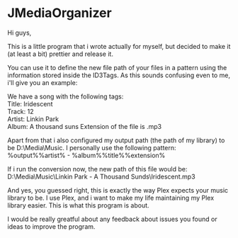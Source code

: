 # JMediaOrganizer

Hi guys,

This is a little program that i wrote actually for myself, but decided to make it (at least a bit) prettier and release it.

You can use it to define the new file path of your files in a pattern using the information stored inside the ID3Tags. As this sounds confusing even to me, i'll give you an example:

We have a song with the following tags:  
Title: Iridescent  
Track: 12  
Artist: Linkin Park  
Album: A thousand suns
Extension of the file is .mp3

Apart from that i also configured my output path (the path of my library) to be D:\Media\Music\. I personally use the following pattern:  
%output%%artist% - %album%\%title%%extension%

If i run the conversion now, the new path of this file would be:  
D:\Media\Music\Linkin Park - A Thousand Sunds\Iridescent.mp3

And yes, you guessed right, this is exactly the way Plex expects your music library to be. I use Plex, and i want to make my life maintaining my Plex library easier. This is what this program is about.

I would be really greatful about any feedback about issues you found or ideas to improve the program.
